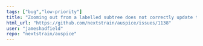```yaml
---
tags: ["bug","low-priority"]
title: "Zooming out from a labelled subtree does not correctly update the URL query"
html_url: "https://github.com/nextstrain/auspice/issues/1138"
user: "jameshadfield"
repo: "nextstrain/auspice"
---
```


